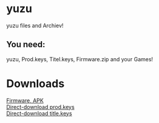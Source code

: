 # yuzu
yuzu files and Archiev!

<h2>You need:</h2>
yuzu, Prod.keys, Titel.keys, Firmware.zip and your Games!

# Downloads
[Firmware, APK](https://drive.google.com/file/d/1Q3tNw4pu2C3q5r0fFb7YThcBykJ9rIqd/view?usp=drivesdk)
<br>
[Direct-download prod.keys](/prod.keys)
<br>
[Direct-download title.keys](/title.keys)
